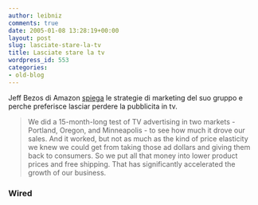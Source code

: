 ```yaml
---
author: leibniz
comments: true
date: 2005-01-08 13:28:19+00:00
layout: post
slug: lasciate-stare-la-tv
title: Lasciate stare la tv
wordpress_id: 553
categories:
- old-blog
---
```


Jeff Bezos di Amazon [spiega](http://www.wired.com/wired/archive/13.01/bezos.html) le strategie di marketing del suo gruppo e perche preferisce lasciar perdere la pubblicita in tv. 




> 

> 
> We did a 15-month-long test of TV advertising in two markets -
Portland, Oregon, and Minneapolis - to see how much it drove our sales.
And it worked, but not as much as the kind of price elasticity we knew
we could get from taking those ad dollars and giving them back to
consumers. So we put all that money into lower product prices and free
shipping. That has significantly accelerated the growth of our business.




### Wired
